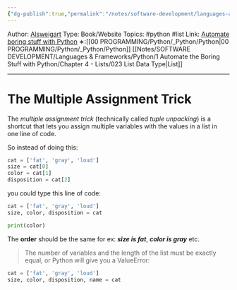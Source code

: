 ```yaml
---
{"dg-publish":true,"permalink":"/notes/software-development/languages-and-frameworks/python/1-automate-the-boring-stuff-with-python/chapter-4-lists/035-multiple-assignment-trick/","created":"2025-07-13T15:25:05.518+08:00"}
---
```


Author: [Alsweigart](https://alsweigart.com/)
Type: Book/Website
Topics: #python #list
Link: [Automate boring stuff with Python](https://automatetheboringstuff.com/)
∗:[[00 PROGRAMMING/Python/_Python/Python\|00 PROGRAMMING/Python/_Python/Python]] [[Notes/SOFTWARE DEVELOPMENT/Languages & Frameworks/Python/1 Automate the Boring Stuff with Python/Chapter 4 - Lists/023 List Data Type\|List]] 

---
# The Multiple Assignment Trick

The _multiple assignment trick_ (technically called _tuple unpacking_) is a shortcut that lets you assign multiple variables with the values in a list in one line of code. 

So instead of doing this:
```python
cat = ['fat', 'gray', 'loud']
size = cat[0]
color = cat[1]
disposition = cat[2]
```

you could type this line of code:
```python
cat = ['fat', 'gray', 'loud']
size, color, disposition = cat

print(color)
```
The __order__ should be the same for ex: ___size is fat___, ___color is gray___ etc.



>The number of variables and the length of the list must be exactly equal, or Python will give you a ValueError:
```python
cat = ['fat', 'gray', 'loud']
size, color, disposition, name = cat
```

